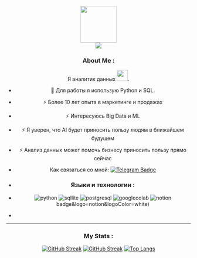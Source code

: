 <div id="header" align="center">
  <img src="https://media.giphy.com/media/v1.Y2lkPTc5MGI3NjExMXp1dTdnam40eDZmd3N3cWt4eXF4YW1oODk5aGExaTNrd2RkYzV6NCZlcD12MV9pbnRlcm5hbF9naWZfYnlfaWQmY3Q9cw/M9gbBd9nbDrOTu1Mqx/giphy.gif" width="100"/>
</div>
<div id="badges"align="center">
  <a href="https://www.facebook.com/alexander.andrianov.14/">
    <img src="https://img.shields.io/badge/Facebook-1877F2?style=for-the-badge&logo=facebook&logoColor=white"/>
  </a>
  </div>
  <div id="header" align="center">
  <img src="https://komarev.com/ghpvc/?username=ecocity-coder&style=flat-square&color=blue" alt=""/>
  <div id="header" align="center">
  
### About Me :
Я аналитик данных <img src="https://media.giphy.com/media/WUlplcMpOCEmTGBtBW/giphy.gif" width="30">.
- :telescope: Для работы я использую Python и SQL.

- :zap: Более 10 лет опыта в маркетинге и продажах
- :zap: Интересуюсь Big Data и ML
- :zap: Я уверен, что AI будет приносить пользу людям в ближайшем будущем
- :zap: Анализ данных может помочь бизнесу приносить пользу прямо сейчас

- Как связаться со мной: [![Telegram Badge](https://img.shields.io/badge/-panda_ora-blue?style=flat&logo=Telegram&logoColor=white)](your-tg-url)
- ### Языки и технологии :
- ![python](https://img.shields.io/badge/python-316192?style=for-the-badge&logo=docker&logoColor=white) ![sqllite](https://img.shields.io/badge/MySQL-005C84?style=for-the-badge&logo=mysql&logoColor=white) ![postgresql](https://img.shields.io/badge/PostgreSQL-316192?style=for-the-badge&logo=postgresql&logoColor=white) ![googlecolab](https://img.shields.io/badge/Colab-F9AB00?style=for-the-badge&logo=googlecolab&color=525252) ![notion]([https://img.shields.io/badge/Notion-000000?style=for-the-)badge&logo=notion&logoColor=white)
- 
---

### My Stats :
[![GitHub Streak](https://streak-stats.demolab.com?user=ecocity-coder&theme=transparent&hide_border=true&mode=weekly&fire=FF2222&dates=2C68F6&currStreakLabel=2C68F6&currStreakNum=2C68F6)](https://git.io/streak-stats)
<a href="https://git.io/streak-stats"><img src="http://github-readme-streak-stats.herokuapp.com?user=ecocity-coder" alt="GitHub Streak" /></a>
[![Top Langs](https://github-readme-stats.vercel.app/api/top-langs/?username=ecocity-coder&layout=compact&theme=vision-friendly-dark)](https://github.com/anuraghazra/github-readme-stats)
          
